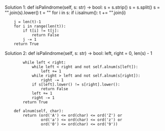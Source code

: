 
Solution 1:
    def isPalindrome(self, s: str) -> bool:
        s = s.strip()
        s = s.split()
        s = "".join(s).lower()
        t = ""
        for i in s:
            if i.isalnum():
                t += "".join(i)
        
        j = len(t)-1
        for i in range(len(t)):
            if t[i] != t[j]:
                return False
            j -= 1
        return True

Solution 2:
	def isPalindrome(self, s: str) -> bool:
	        left, right = 0, len(s) - 1
	
	        while left < right:
	            while left < right and not self.alnum(s[left]):
	                left += 1
	            while right > left and not self.alnum(s[right]):
	                right -= 1
	            if s[left].lower() != s[right].lower():
	                return False
	            left += 1
	            right -= 1
	        return True
	
	    def alnum(self, char):
	        return (ord('A') <= ord(char) <= ord('Z') or
	                ord('a') <= ord(char) <= ord('z') or
	                ord('0') <= ord(char) <= ord('9'))